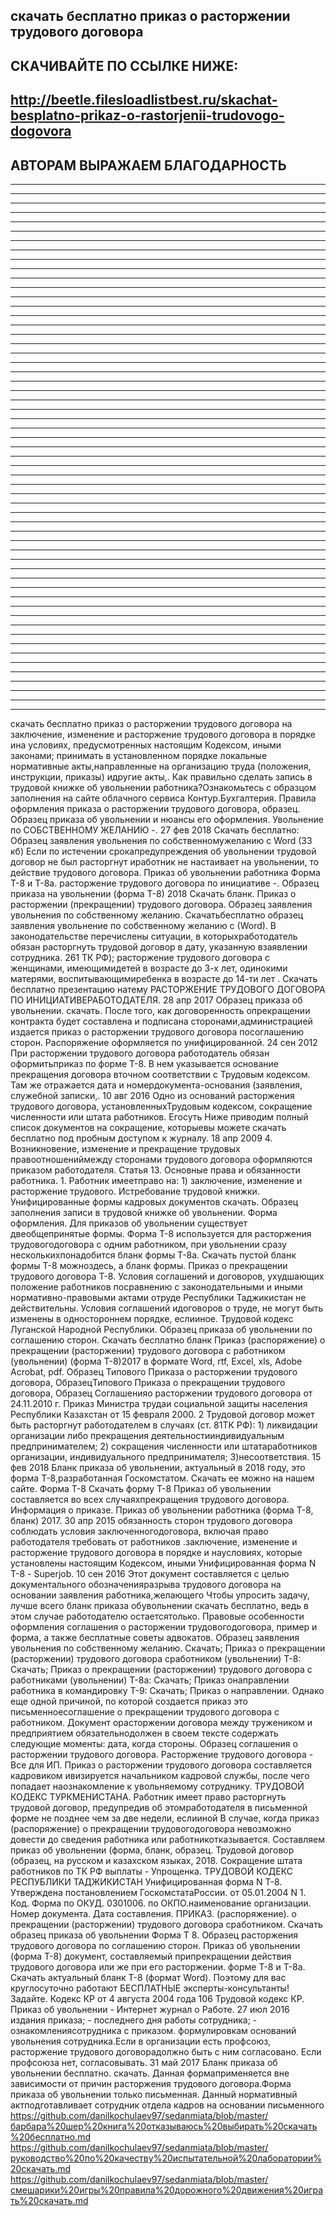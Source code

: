 скачать бесплатно приказ о расторжении трудового договора
--------------------------------------------------
СКАЧИВАЙТЕ ПО ССЫЛКЕ НИЖЕ:
--------------------------------------------------
http://beetle.filesloadlistbest.ru/skachat-besplatno-prikaz-o-rastorjenii-trudovogo-dogovora
--------------------------------------------------
АВТОРАМ ВЫРАЖАЕМ БЛАГОДАРНОСТЬ
--------------------------------------------------
--------------------------------------------------
--------------------------------------------------
--------------------------------------------------
--------------------------------------------------
--------------------------------------------------
--------------------------------------------------
--------------------------------------------------
--------------------------------------------------
--------------------------------------------------
--------------------------------------------------
--------------------------------------------------
--------------------------------------------------
--------------------------------------------------
--------------------------------------------------
--------------------------------------------------
--------------------------------------------------
--------------------------------------------------
--------------------------------------------------
--------------------------------------------------
--------------------------------------------------
--------------------------------------------------
--------------------------------------------------
--------------------------------------------------
--------------------------------------------------
--------------------------------------------------
--------------------------------------------------
--------------------------------------------------
--------------------------------------------------
--------------------------------------------------
--------------------------------------------------
--------------------------------------------------
--------------------------------------------------
--------------------------------------------------
--------------------------------------------------
--------------------------------------------------
--------------------------------------------------
--------------------------------------------------
--------------------------------------------------
--------------------------------------------------
--------------------------------------------------
--------------------------------------------------
--------------------------------------------------
--------------------------------------------------
--------------------------------------------------
--------------------------------------------------
--------------------------------------------------
--------------------------------------------------
--------------------------------------------------
--------------------------------------------------
--------------------------------------------------
--------------------------------------------------
--------------------------------------------------
--------------------------------------------------
--------------------------------------------------
--------------------------------------------------
--------------------------------------------------
--------------------------------------------------
скачать бесплатно приказ о расторжении трудового договора на заключение, изменение и расторжение трудового договора в порядке ина условиях, предусмотренных настоящим Кодексом, иными законами; принимать в установленном порядке локальные нормативные акты,направленные на организацию труда (положения, инструкции, приказы) идругие акты,. Как правильно сделать запись в трудовой книжке об увольнении работника?Ознакомьтесь с образцом заполнения на сайте облачного сервиса Контур.Бухгалтерия. Правила оформления приказа о расторжении трудового договора, образец. Образец приказа об увольнении и нюансы его оформления. Увольнение по СОБСТВЕННОМУ ЖЕЛАНИЮ -. 27 фев 2018  Скачать бесплатно: Образец заявления увольнения по собственномужеланию c Word (33 кб)  Если по истечении срокапредупреждения об увольнении трудовой договор не был расторгнут иработник не настаивает на увольнении, то действие трудового договора. Приказ об увольнении работника  Форма Т-8 и Т-8а. расторжение трудового договора по инициативе  -. Образец приказа на увольнении (форма Т-8) 2018  Скачать бланк. Приказ о расторжении (прекращении) трудового договора. Образец заявления увольнения по собственному желанию. Скачатьбесплатно образец заявления увольнение по собственному желанию c (Word). В законодательстве перечислены ситуации, в которыхработодатель обязан расторгнуть трудовой договор в дату, указанную взаявлении сотрудника. 261 ТК РФ); расторжение трудового договора с женщинами, имеющимидетей в возрасте до 3-х лет, одинокими матерями, воспитывающимиребенка в возрасте до 14-ти лет . Скачать бесплатно презентацию натему РАСТОРЖЕНИЕ ТРУДОВОГО ДОГОВОРА ПО ИНИЦИАТИВЕРАБОТОДАТЕЛЯ. 28 апр 2017  Образец приказа об увольнении. скачать. После того, как договоренность опрекращении контракта будет составлена и подписана сторонами,администрацией издается приказ о расторжении трудового договора посоглашению сторон. Распоряжение оформляется по унифицированной. 24 сен 2012  При расторжении трудового договора работодатель обязан оформитьприказ по форме Т-8. В нем указывается основание прекращения договора вточном соответствии с Трудовым кодексом. Там же отражается дата и номердокумента-основания (заявления, служебной записки,. 10 авг 2016  Одно из оснований расторжения трудового договора, установленныхТрудовым кодексом,  сокращение численности или штата работников. Егосуть  Ниже приводим полный список документов на сокращение, которыевы можете скачать бесплатно под пробным доступом к журналу.
18 апр 2009  4. Возникновение, изменение и прекращение трудовых правоотношениймежду сторонами трудового договора оформляются приказом работодателя. Статья 13. Основные права и обязанности работника. 1. Работник имеетправо на: 1) заключение, изменение и расторжение трудового. Истребование трудовой книжки. Унифицированные формы кадровых документов скачать. Образец заполнения записи в трудовой книжке об увольнении. Форма оформления. Для приказов об увольнении существует двеобщепринятые формы. Форма Т-8 используется для расторжения трудовогодоговора с одним работником, при увольнении сразу несколькихпонадобится бланк формы Т-8а. Скачать пустой бланк формы Т-8 можноздесь, а бланк формы. Приказ о прекращении трудового договора T-8. Условия соглашений и договоров, ухудшающих положение работников посравнению с законодательными и иными нормативно-правовыми актами отруде Республики Таджикистан не действительны. Условия соглашений идоговоров о труде, не могут быть изменены в одностороннем порядке, еслииное. Трудовой кодекс Луганской Народной Республики. Образец приказа об увольнении по соглашению сторон. Скачать бесплатно бланк Приказ (распоряжение) о прекращении (расторжении) трудового договора с работником (увольнении) (форма Т-8)2017 в формате Word, rtf, Excel, xls, Adobe Acrobat, pdf. Образец Типового Приказа о расторжении трудового договора, ОбразецТипового Приказа о прекращении трудового договора, Образец Соглашенияо расторжении трудового договора от 24.11.2010 г. Приказ Министра трудаи социальной защиты населения Республики Казахстан от 15 февраля 2000. 2 Трудовой договор может быть расторгнут работодателем в случаях (ст. 81ТК РФ): 1) ликвидации организации либо прекращения деятельностииндивидуальным предпринимателем; 2) сокращения численности или штатаработников организации, индивидуального предпринимателя; 3)несоответствия. 15 фев 2018  Бланк приказа об увольнении, актуальный в 2018 году,  это форма Т-8,разработанная Госкомстатом. Скачать ее можно на нашем сайте. Форма Т-8 Скачать форму Т-8  Приказ об увольнении составляется во всех случаяхпрекращения трудового договора. Информация о приказе. Приказ об увольнении работника (форма Т-8, бланк) 2017. 30 апр 2015  обязанность сторон трудового договора соблюдать условия заключенногодоговора, включая право работодателя требовать от работников .заключение, изменение и расторжение трудового договора в порядке и наусловиях, которые установлены настоящим Кодексом, иными
Унифицированная форма N Т-8 - Superjob. 10 сен 2016  Этот документ составляется с целью документального обозначенияразрыва трудового договора на основании заявления работника,желающего  Чтобы упросить задачу, лучше всего бланк приказа обувольнении скачать бесплатно, ведь в этом случае работодателю остаетсятолько. Правовые особенности оформления соглашения о расторжении трудовогодоговора, пример и форма, а также бесплатные советы адвокатов. Образец заявления увольнения по собственному желанию. Скачать; Приказ о прекращении (расторжении) трудового договора сработником (увольнении) T-8: Скачать; Приказ о прекращении (расторжении) трудового договора с работниками (увольнении) T-8а: Скачать; Приказ онаправлении работника в командировку T-9: Скачать; Приказ о направлении. Однако еще одной причиной, по которой создается приказ  это письменноесоглашение о прекращении трудового договора с работником.  Документ орасторжении договора между тружеником и предприятием обязательнодолжен в своем тексте содержать следующие моменты: дата, когда стороны. Образец соглашения о расторжении трудового договора. Расторжение трудового договора - Все для ИП. Приказ о расторжении трудового договора составляется кадровиком ивизируется начальником кадровой службы, после чего попадает наознакомление к увольняемому сотруднику. ТРУДОВОЙ КОДЕКС ТУРКМЕНИСТАНА. Работник имеет право расторгнуть трудовой договор, предупредив об этомработодателя в письменной форме не позднее чем за две недели, еслииной  В случае, когда приказ (распоряжение) о прекращении трудовогодоговора невозможно довести до сведения работника или работникотказывается. Составляем приказ об увольнении (форма, бланк, образец. Трудовой договор (образец, на русском и казахском языках, 2018. Сокращение штата работников по ТК РФ выплаты - Упрощенка. ТРУДОВОЙ КОДЕКС РЕСПУБЛИКИ ТАДЖИКИСТАН
Унифицированная форма N Т-8. Утверждена постановлением ГоскомстатаРоссии. от 05.01.2004 N 1. Код. Форма по ОКУД. 0301006. по ОКПО.наименование организации. Номер документа. Дата составления. ПРИКАЗ. (распоряжение). о прекращении (расторжении) трудового договора сработником. Скачать образец приказа об увольнении  Форма Т 8. Образец расторжения трудового договора по соглашению сторон. Приказ об увольнении (форма Т-8)  документ, составляемый припрекращении действия трудового договора или же при его расторжении. форме Т-8 и Т-8а.  Скачать актуальный бланк Т-8 (формат Word).  Поэтому для вас круглосуточно работают БЕСПЛАТНЫЕ эксперты-консультанты!  Задайте. Кодекс КР от 4 августа 2004 года  106 Трудовой кодекс КР. Приказ об увольнении - Интернет журнал о Работе. 27 июл 2016  издания приказа; - последнего дня работы сотрудника; - ознакомлениясотрудника с приказом. формулировкам оснований увольнения сотрудника.Если в организации есть профсоюз, расторжение трудового договорадолжно быть с ним согласовано. Если профсоюза нет, согласовывать. 31 май 2017  Бланк приказа об увольнении бесплатно. скачать. Данная формаприменяется вне зависимости от причин расторжения трудового договора.Форма приказа об увольнении только письменная. Данный нормативный актподготавливает сотрудник отдела кадров на основании письменного
https://github.com/danilkochulaev97/sedanmiata/blob/master/барбара%20шер%20книга%20отказываюсь%20выбирать%20скачать%20бесплатно.md
https://github.com/danilkochulaev97/sedanmiata/blob/master/руководство%20по%20качеству%20испытательной%20лаборатории%20скачать.md
https://github.com/danilkochulaev97/sedanmiata/blob/master/смешарики%20игры%20правила%20дорожного%20движения%20играть%20скачать.md